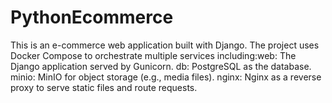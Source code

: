 # PythonEcommerce
This is an e-commerce web application built with Django. The project uses Docker Compose to orchestrate multiple services including:web: The Django application served by Gunicorn. db: PostgreSQL as the database. minio: MinIO for object storage (e.g., media files). nginx: Nginx as a reverse proxy to serve static files and route requests.
